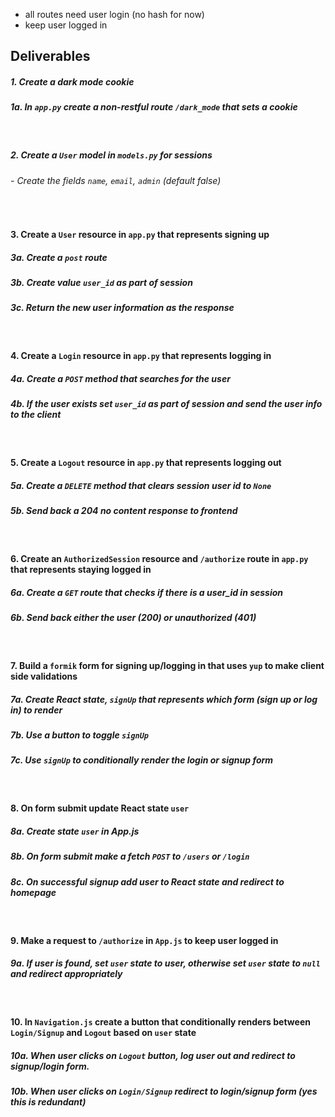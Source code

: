 - all routes need user login (no hash for now)
- keep user logged in


## Deliverables

##### 1. Create a dark mode cookie
##### 1a. In `app.py` create a non-restful route `/dark_mode` that sets a cookie

<br />

##### 2. Create a `User` model in `models.py` for sessions
###### - Create the fields `name`, `email`, `admin` (default false)

<br />

#### 3. Create a `User` resource in `app.py` that represents signing up
##### 3a. Create a `post` route
##### 3b. Create value `user_id` as part of session
##### 3c. Return the new user information as the response

<br />

#### 4. Create a `Login` resource in `app.py` that represents logging in
##### 4a. Create a `POST` method that searches for the user
##### 4b. If the user exists set `user_id` as part of session and send the user info to the client

<br />

#### 5. Create a `Logout` resource in `app.py` that represents logging out
##### 5a. Create a `DELETE` method that clears session user id to `None`
##### 5b. Send back a 204 no content response to frontend 

<br />

#### 6. Create an `AuthorizedSession` resource and `/authorize` route in `app.py` that represents staying logged in
##### 6a. Create a `GET` route that checks if there is a user_id in session
##### 6b. Send back either the user (200) or unauthorized (401)


<br />

#### 7. Build a `formik` form for signing up/logging in that uses `yup` to make client side validations
##### 7a. Create React state, `signUp` that represents which form (sign up or log in) to render 
##### 7b. Use a button to toggle `signUp`
##### 7c. Use `signUp` to conditionally render the login or signup form

<br />

#### 8. On form submit update React state `user`
##### 8a. Create state `user` in App.js
##### 8b. On form submit make a fetch `POST` to `/users` or `/login`
##### 8c. On successful signup add user to React state and redirect to homepage

<br />

#### 9. Make a request to `/authorize` in `App.js` to keep user logged in
##### 9a. If user is found, set `user` state to user, otherwise set `user` state to `null` and redirect appropriately 

<br />

#### 10. In `Navigation.js` create a button that conditionally renders between `Login/Signup` and `Logout` based on `user` state
##### 10a. When user clicks on `Logout` button, log user out and redirect to signup/login form.
##### 10b. When user clicks on `Login/Signup` redirect to login/signup form (yes this is redundant)